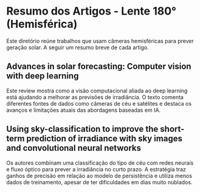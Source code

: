 # Resumo dos Artigos - Lente 180° (Hemisférica)

Este diretório reúne trabalhos que usam câmeras hemisféricas para prever geração solar. A seguir um resumo breve de cada artigo.

## Advances in solar forecasting: Computer vision with deep learning

Este review mostra como a visão computacional aliada ao deep learning está ajudando a melhorar as previsões de irradiância. O texto comenta diferentes fontes de dados como câmeras de céu e satélites e destaca os avanços e limitações atuais das abordagens baseadas em IA.

## Using sky-classification to improve the short-term prediction of irradiance with sky images and convolutional neural networks

Os autores combinam uma classificação do tipo de céu com redes neurais e fluxo óptico para prever a irradiância no curto prazo. A estratégia traz ganhos de precisão em relação ao modelo de persistência e utiliza menos dados de treinamento, apesar de ter dificuldades em dias muito nublados.


